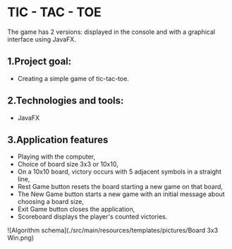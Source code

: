 # TIC - TAC - TOE
The game has 2 versions: displayed in the console and with a graphical interface using JavaFX.

## 1.Project goal:
 - Creating a simple game of tic-tac-toe.

## 2.Technologies and tools:
 - JavaFX

## 3.Application features
 - Playing with the computer,
 - Choice of board size 3x3 or 10x10,
 - On a 10x10 board, victory occurs with 5 adjacent symbols in a straight line,
 - Rest Game button resets the board starting a new game on that board,
 - The New Game button starts a new game with an initial message about choosing a board size,
 - Exit Game button closes the application,
 - Scoreboard displays the player's counted victories.

![Algorithm schema](./src/main/resources/templates/pictures/Board  3x3 Win.png)
